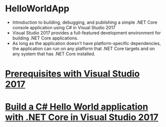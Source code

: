 # HelloWorldApp
- Introduction to building, debugging, and publishing a simple .NET Core console application using C# in Visual Studio 2017
- Visual Studio 2017 provides a full-featured development environment for building .NET Core applications. 
- As long as the application doesn't have platform-specific dependencies, the application can run on any platform that .NET Core targets and on any system that has .NET Core installed.

# [Prerequisites with Visual Studio 2017](https://docs.microsoft.com/en-gb/dotnet/core/windows-prerequisites?tabs=netcore2x)

# [Build a C# Hello World application with .NET Core in Visual Studio 2017](https://docs.microsoft.com/en-gb/dotnet/core/tutorials/with-visual-studio)
